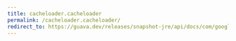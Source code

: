 ```yaml
---
title: cacheloader.cacheloader
permalink: /cacheloader.cacheloader/
redirect_to: https://guava.dev/releases/snapshot-jre/api/docs/com/google/common/cache/CacheLoader.html#CacheLoader--
---
```

